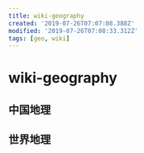 ```yaml
---
title: wiki-geography
created: '2019-07-26T07:07:08.388Z'
modified: '2019-07-26T07:08:33.312Z'
tags: [geo, wiki]
---
```


# wiki-geography

## 中国地理

## 世界地理


